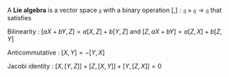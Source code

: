A **Lie algebra** is a vector space $\mathfrak{g}$ with a binary operation $[,]: \mathfrak{g}\times\mathfrak{g}\to\mathfrak{g}$ that satisfies

Bilinearity
: $[aX+bY, Z] = a[X,Z] + b[Y,Z]$ and $[Z,aX+bY]=a[Z,X]+b[Z,Y]$

Anticommutative
: $[X,Y] = -[Y,X]$

Jacobi identity
: $[X, [Y,Z]] + [Z,[X,Y]] + [Y,[Z,X]]=0$